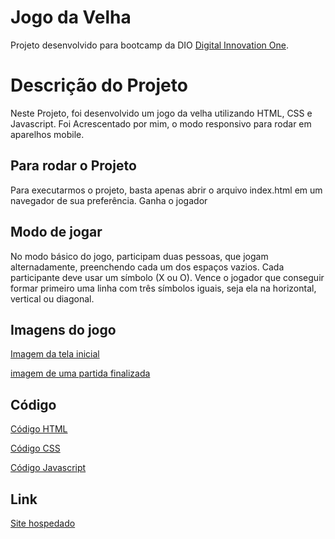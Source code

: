# Jogo da Velha

Projeto desenvolvido para bootcamp da DIO [Digital Innovation One](https://digitalinnovation.one).

# Descrição do Projeto
Neste Projeto, foi desenvolvido um jogo da velha utilizando HTML, CSS e Javascript.
Foi Acrescentado por mim, o modo responsivo para rodar em aparelhos mobile.

## Para rodar o Projeto

Para executarmos o projeto, basta apenas abrir o arquivo index.html em um navegador de sua preferência.
Ganha o jogador

## Modo de jogar

No modo básico do jogo, participam duas pessoas, que jogam alternadamente, preenchendo cada um dos espaços vazios. Cada participante deve usar um símbolo (X ou O). Vence o jogador que conseguir formar primeiro uma linha com três símbolos iguais, seja ela na horizontal, vertical ou diagonal.

## Imagens do jogo

[Imagem da tela inicial](/imagens/interface1.PNG)

[imagem de uma partida finalizada](/imagens/interface2.PNG)

## Código

[Código HTML](/imagens/html.png)

[Código CSS](/imagens/css.png)

[Código Javascript](/imagens/js.png)

## Link
[Site hospedado](https://meu-jogodavelha.netlify.app/)
